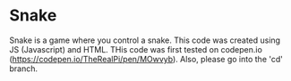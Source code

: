 # Snake
Snake is a game where you control a snake. This code was created using JS (Javascript) and HTML. THis code was first tested on codepen.io (https://codepen.io/TheRealPi/pen/MOwvyb).
Also, please go into the 'cd' branch.
